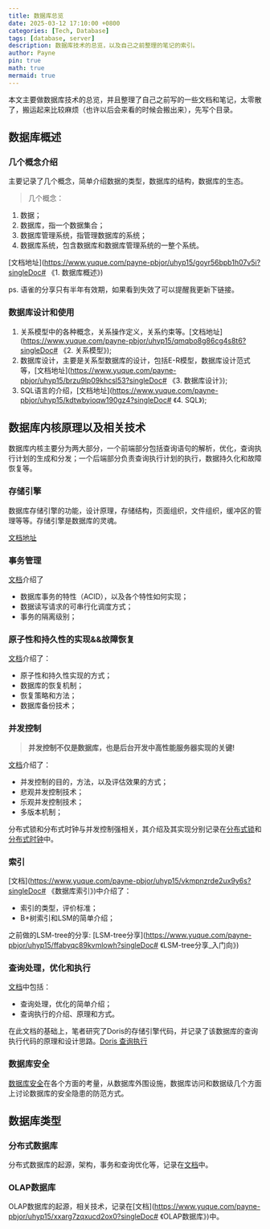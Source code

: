 ```yaml
---
title: 数据库总览
date: 2025-03-12 17:10:00 +0800
categories: [Tech, Database]
tags: [database, server]
description: 数据库技术的总览，以及自己之前整理的笔记的索引。
author: Payne
pin: true
math: true
mermaid: true
---
```


本文主要做数据库技术的总览，并且整理了自己之前写的一些文档和笔记，太零散了，搬运起来比较麻烦（也许以后会来看的时候会搬出来），先写个目录。

## 数据库概述

### 几个概念介绍

主要记录了几个概念，简单介绍数据的类型，数据库的结构，数据库的生态。

> 几个概念：
1. 数据；
2. 数据库，指一个数据集合；
3. 数据库管理系统，指管理数据库的系统；
4. 数据库系统，包含数据库和数据库管理系统的一整个系统。

[文档地址](https://www.yuque.com/payne-pbjor/uhyp15/goyr56bpb1h07v5i?singleDoc# 《1. 数据库概述》)

ps. 语雀的分享只有半年有效期，如果看到失效了可以提醒我更新下链接。

### 数据库设计和使用

1. 关系模型中的各种概念，关系操作定义，关系约束等。[文档地址](https://www.yuque.com/payne-pbjor/uhyp15/qmqbo8g86cg4s8t6?singleDoc# 《2. 关系模型》);
2. 数据库设计，主要是关系型数据库的设计，包括E-R模型，数据库设计范式等，[文档地址](https://www.yuque.com/payne-pbjor/uhyp15/brzu9lp09khcsl53?singleDoc# 《3. 数据库设计》);
3. SQL语言的介绍，[文档地址](https://www.yuque.com/payne-pbjor/uhyp15/kdtwbyioqw190gz4?singleDoc# 《4. SQL》);

## 数据库内核原理以及相关技术

数据库内核主要分为两大部分，一个前端部分包括查询语句的解析，优化，查询执行计划的生成和分发；一个后端部分负责查询执行计划的执行，数据持久化和故障恢复等。

### 存储引擎

数据库存储引擎的功能，设计原理，存储结构，页面组织，文件组织，缓冲区的管理等等。存储引擎是数据库的灵魂。

[文档地址](https://snrixk56e9.feishu.cn/docx/RE4MdWHrXo1ufqxDmvQcmeiDn5e?from=from_copylink)

### 事务管理

[文档](https://snrixk56e9.feishu.cn/docx/OPsJdCNlKo4Hpdxg4a2cllN9nic?from=from_copylink)介绍了
- 数据库事务的特性（ACID），以及各个特性如何实现；
- 数据读写请求的可串行化调度方式；
- 事务的隔离级别；

### 原子性和持久性的实现&&故障恢复

[文档](https://snrixk56e9.feishu.cn/docx/FcdJdsRnVofSbwx30WscmowPnnc?from=from_copylink)介绍了：
- 原子性和持久性实现的方式；
- 数据库的恢复机制；
- 恢复策略和方法；
- 数据库备份技术；

### 并发控制

> **并发控制不仅是数据库，也是后台开发中高性能服务器实现的关键!**

[文档](https://snrixk56e9.feishu.cn/docx/BVrVdYs41oOqMsxHmwkcPYotnpc?from=from_copylink)介绍了：
- 并发控制的目的，方法，以及评估效果的方式；
- 悲观并发控制技术；
- 乐观并发控制技术；
- 多版本机制；

分布式锁和分布式时钟与并发控制强相关，其介绍及其实现分别记录在[分布式锁](https://paynezheng.github.io/posts/distributed_lock/)和[分布式时钟](https://paynezheng.github.io/posts/distributed_clock/)中。

### 索引

[文档](https://www.yuque.com/payne-pbjor/uhyp15/vkmpnzrde2ux9y6s?singleDoc# 《数据库索引》)中介绍了：
- 索引的类型，评价标准；
- B+树索引和LSM的简单介绍；

之前做的LSM-tree的分享: [LSM-tree分享](https://www.yuque.com/payne-pbjor/uhyp15/ffabyqc89kvmlowh?singleDoc# 《LSM-tree分享_入门向》)

### 查询处理，优化和执行

[文档](https://snrixk56e9.feishu.cn/docx/YwDydFSroo3891xQ21bcbj2inYc?from=from_copylink)中包括：
- 查询处理，优化的简单介绍；
- 查询执行的介绍、原理和方式。

在此文档的基础上，笔者研究了Doris的存储引擎代码，并记录了该数据库的查询执行代码的原理和设计思路。[Doris 查询执行](https://snrixk56e9.feishu.cn/docx/LDTddRLOpoovFCxYR5yc9itlnQb?from=from_copylink)

### 数据库安全

[数据库安全](https://paynezheng.github.io/posts/database_security/)在各个方面的考量，从数据库外围设施，数据库访问和数据级几个方面上讨论数据库的安全隐患的防范方式。

## 数据库类型

### 分布式数据库

分布式数据库的起源，架构，事务和查询优化等，记录在[文档](https://paynezheng.github.io/posts/distributed_database/)中。

### OLAP数据库
OLAP数据库的起源，相关技术，记录在[文档](https://www.yuque.com/payne-pbjor/uhyp15/xxarg7zqxucd2ox0?singleDoc# 《OLAP数据库》)中。
